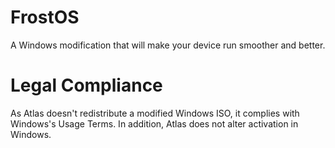 # FrostOS
A Windows modification that will make your device run smoother and better.

# Legal Compliance
As Atlas doesn't redistribute a modified Windows ISO, it complies with Windows's Usage Terms. In addition, Atlas does not alter activation in Windows.
